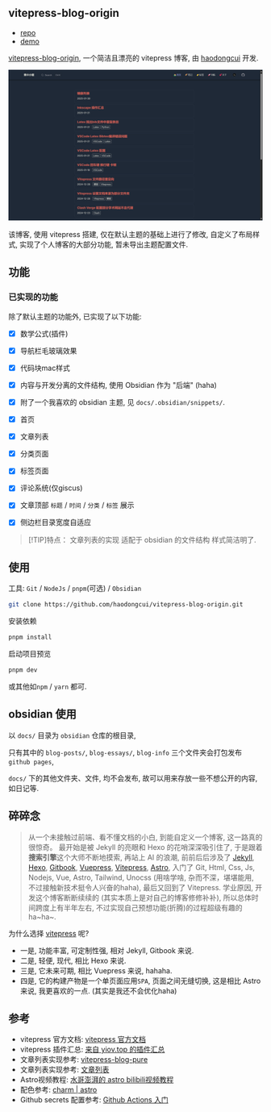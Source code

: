 ## vitepress-blog-origin

- [repo](https://github.com/haodongcui/vitepress-blog-origin)
- [demo](https://haodongcui.github.io)

[vitepress-blog-origin](https://github.com/haodongcui/vitepress-blog-origin), 一个简洁且漂亮的 vitepress 博客, 由 [haodongcui](https://github.com/haodongcui) 开发.

![preview of dark mode](./preview2025-2-8.png)

该博客, 使用 vitepress 搭建, 仅在默认主题的基础上进行了修改, 自定义了布局样式, 实现了个人博客的大部分功能, 暂未导出主题配置文件.



## 功能

### 已实现的功能
除了默认主题的功能外, 已实现了以下功能:
- [x] 数学公式(插件)
- [x] 导航栏毛玻璃效果
- [x] 代码块mac样式
- [x] 内容与开发分离的文件结构, 使用 Obsidian 作为 "后端" (haha)
- [x] 附了一个我喜欢的 obsidian 主题, 见 `docs/.obsidian/snippets/`.
- [x] 首页
- [x] 文章列表
- [x] 分类页面
- [x] 标签页面
- [x] 评论系统(仅giscus)
- [x] 文章顶部 `标题` / `时间` / `分类` / `标签` 展示
- [x] 侧边栏目录宽度自适应


> [!TIP]特点：
> 文章列表的实现 
> 适配于 obsidian 的文件结构
> 样式简洁明了.



## 使用

工具: `Git` / `NodeJs` / `pnpm`(可选) / `Obsidian`

```bash
git clone https://github.com/haodongcui/vitepress-blog-origin.git
```

安装依赖
```bash
pnpm install
```

启动项目预览
```bash
pnpm dev
```

或其他如`npm` / `yarn` 都可.

## obsidian 使用

以 `docs/` 目录为 `obsidian` 仓库的根目录, 

只有其中的 `blog-posts/`, `blog-essays/`, `blog-info` 三个文件夹会打包发布 `github pages`,

`docs/` 下的其他文件夹、文件, 均不会发布, 故可以用来存放一些不想公开的内容, 如日记等.



## 碎碎念

>从一个未接触过前端、看不懂文档的小白, 到能自定义一个博客, 这一路真的很惊奇。
>最开始是被 Jekyll 的亮眼和 Hexo 的花哨深深吸引住了, 于是跟着**搜索引擎**这个大师不断地摸索, 再站上 AI 的浪潮, 
>前前后后涉及了 [Jekyll](https://jekyllcn.com/docs/home/), [Hexo](https://hexo.io/zh-cn/), [Gitbook](https://www.gitbook.com/), [Vuepress](https://vuepress.vuejs.org/zh/), [Vitepress](https://vitepress.dev/zh/), [Astro](https://astro.build/), 入门了 Git, Html, Css, Js, Nodejs, Vue, Astro, Tailwind, Unocss (用啥学啥, 杂而不深，堪堪能用, 不过接触新技术挺令人兴奋的haha), 最后又回到了 Vitepress. 
>学业原因, 开发这个博客断断续续的 (其实本质上是对自己的博客修修补补), 所以总体时间跨度上有半年左右, 不过实现自己预想功能(折腾)的过程超级有趣的 ha~ha~.

为什么选择 [vitepress](https://vitepress.dev/zh/) 呢? 
- 一是, 功能丰富, 可定制性强, 相对 Jekyll, Gitbook 来说.
- 二是, 轻便, 现代, 相比 Hexo 来说.
- 三是, 它未来可期, 相比 Vuepress 来说, hahaha.
- 四是, 它的构建产物是一个单页面应用`SPA`, 页面之间无缝切换, 这是相比 Astro 来说, 我更喜欢的一点. (其实是我还不会优化haha)


## 参考

- vitepress 官方文档: [vitepress 官方文档](https://vitepress.dev/zh/)
- vitepress 插件汇总: [来自 yiov.top 的插件汇总](https://vitepress.yiov.top/plugin.html)
- 文章列表实现参考: [vitepress-blog-pure](https://github.com/airene/vitepress-blog-pure)
- 文章列表实现参考: [文章列表](https://juejin.cn/post/6896382276389732359)
- Astro视频教程: [水哥澎湃的 astro bilibili视频教程](https://www.bilibili.com/video/BV1Y44y1o7zC/?spm_id_from=333.999.0.0&vd_source=6c5d9f6d5c8c5d9f6d5c5d9f6d5c5d9f)
- 配色参考: [charm | astro](https://astro-charm.vercel.app/)
- Github secrets 配置参考: [Github Actions 入门](https://zhuanlan.zhihu.com/p/364366127)
